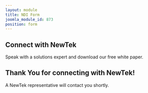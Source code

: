 ```yaml
---
layout: module
title: NDI Form
joomla_module_id: 873
position: form
---
```

<!-- Module: NDI Form -->
<h2>Connect with NewTek</h2>
<p>Speak with a solutions expert and download our free white paper.</p>
<script src="/templates/newtekv2/js/marketoForms.js" type="text/javascript"></script>
<script src="//app-abq.marketo.com/js/forms2/js/forms2.min.js" type="text/javascript"></script>
<form id="mktoForm_2017"></form>
<div id="submit-msg" class="nm-modal">
<h2>Thank You for connecting with NewTek!</h2>
<p>A NewTek representative will contact you shortly.</p>
</div>
<script type="text/javascript">MktoForms2.loadForm("//app-abq.marketo.com", "900-QVC-131", 2017, function(form) {
	NEWTEKV2.marketoForms.overlay_labels();
	form.onSuccess(function() {
		document.querySelector('button.mktoButton').innerHTML = 'Thank You';
		NEWTEKV2.modal.show('submit-msg');
		return false;
	});
});</script>
<link rel="stylesheet" type="text/css" href="/templates/newtekv2/css/modal.css" />
<script src="/templates/newtekv2/js/modal.js" type="text/javascript"></script>
